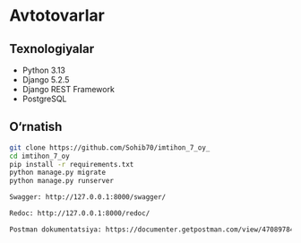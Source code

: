 # Avtotovarlar

## Texnologiyalar
- Python 3.13
- Django 5.2.5
- Django REST Framework
- PostgreSQL

## O‘rnatish
```bash
git clone https://github.com/Sohib70/imtihon_7_oy_
cd imtihon_7_oy
pip install -r requirements.txt
python manage.py migrate
python manage.py runserver

Swagger: http://127.0.0.1:8000/swagger/

Redoc: http://127.0.0.1:8000/redoc/

Postman dokumentatsiya: https://documenter.getpostman.com/view/47089784/2sB3BHkp1c